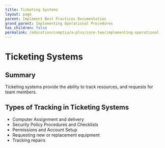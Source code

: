 ```yaml
---
title: Ticketing Systems
layout: page
parent: Implement Best Practices Documentation
grand_parent: Implementing Operational Procedures
has_children: false
permalink: /education/comptia/a-plus/core-two/implementing-operational-procedures/best-practices/systems/
---
```


# Ticketing Systems

## Summary

Ticketing systems provide the ability to track resources, and requests for team members. 

## Types of Tracking in Ticketing Systems

- Computer Assignment and delivery
- Security Policy Procedures and Checklists
- Permissions and Account Setup
- Requesting new or replacement equipment
- Tracking repairs
